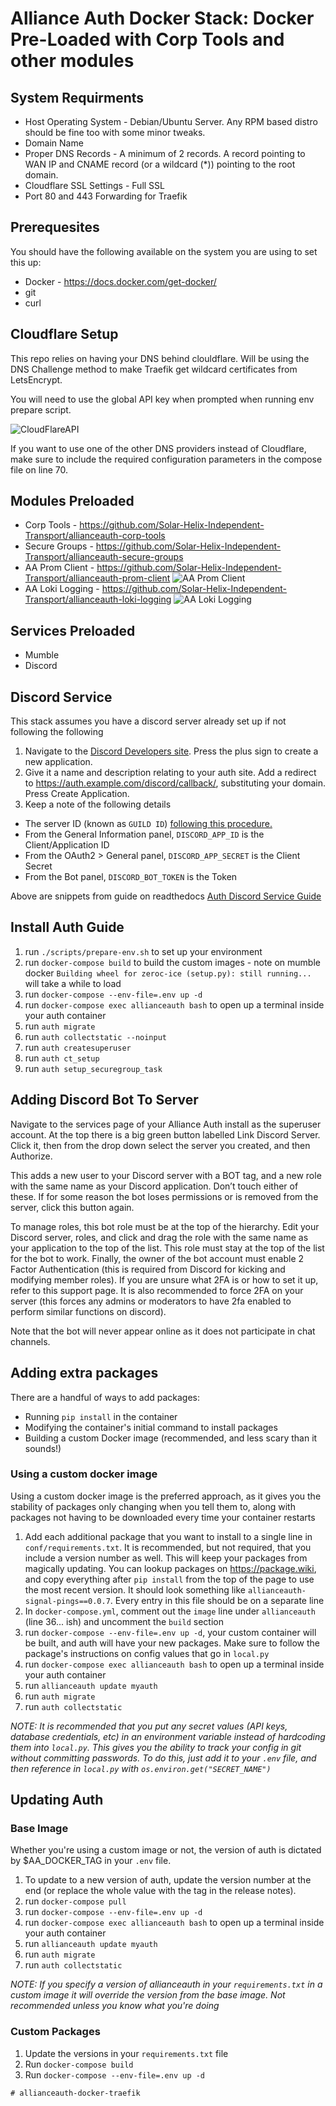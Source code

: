 # Alliance Auth Docker Stack: Docker Pre-Loaded with Corp Tools and other modules

## System Requirments

* Host Operating System - Debian/Ubuntu Server. Any RPM based distro should be fine too with some minor tweaks.
* Domain Name
* Proper DNS Records - A minimum of 2 records. A record pointing to WAN IP and CNAME record (or a wildcard (*)) pointing to the root domain.
* Cloudflare SSL Settings - Full SSL
* Port 80 and 443 Forwarding for Traefik

## Prerequesites
You should have the following available on the system you are using to set this up:
* Docker - https://docs.docker.com/get-docker/
* git
* curl

## Cloudflare Setup

This repo relies on having your DNS behind clouldflare.
Will be using the DNS Challenge method to make Traefik get wildcard certificates from LetsEncrypt.

You will need to use the global API key when prompted when running env prepare script.

![CloudFlareAPI](https://raw.githubusercontent.com/voltatek/allianceauth-docker-traefik-corp-tools/main/docs/images/cloudflare-global-api-keys.png "CloudFlareAPI")

If you want to use one of the other DNS providers instead of Cloudflare, make sure to include the required configuration parameters in the compose file on line 70.

## Modules Preloaded 

* Corp Tools - https://github.com/Solar-Helix-Independent-Transport/allianceauth-corp-tools
* Secure Groups - https://github.com/Solar-Helix-Independent-Transport/allianceauth-secure-groups
* AA Prom Client - https://github.com/Solar-Helix-Independent-Transport/allianceauth-prom-client
![AA Prom Client](https://raw.githubusercontent.com/voltatek/allianceauth-docker-traefik-corp-tools/main/docs/images/esidashboard.png "AA Prom Client")
* AA Loki Logging - https://github.com/Solar-Helix-Independent-Transport/allianceauth-loki-logging
![AA Loki Logging](https://raw.githubusercontent.com/voltatek/allianceauth-docker-traefik-corp-tools/main/docs/images/lokilogs.png "AA Loki Logging")

## Services Preloaded

* Mumble
* Discord

## Discord Service

This stack assumes you have a discord server already set up if not following the following 

1. Navigate to the [Discord Developers site](https://discord.com/developers/applications/me). Press the plus sign to create a new application.
1. Give it a name and description relating to your auth site. Add a redirect to https://auth.example.com/discord/callback/, substituting your domain. Press Create Application.
1. Keep a note of the following details
 - The server ID (known as `GUILD ID`) [following this procedure.](https://support.discord.com/hc/en-us/articles/206346498-Where-can-I-find-my-User-Server-Message-ID-)
 - From the General Information panel, `DISCORD_APP_ID` is the Client/Application ID
 - From the OAuth2 > General panel, `DISCORD_APP_SECRET` is the Client Secret
 - From the Bot panel, `DISCORD_BOT_TOKEN` is the Token

Above are snippets from guide on readthedocs [Auth Discord Service Guide](https://allianceauth.readthedocs.io/en/v3.3.0/features/services/discord.html#creating-a-server)


## Install Auth Guide

1. run `./scripts/prepare-env.sh` to set up your environment
1. run `docker-compose build` to build the custom images - note on mumble docker `Building wheel for zeroc-ice (setup.py): still running...` will take a while to load
1. run `docker-compose --env-file=.env up -d`
1. run `docker-compose exec allianceauth bash` to open up a terminal inside your auth container
1. run `auth migrate`
1. run `auth collectstatic --noinput`
1. run `auth createsuperuser`
1. run `auth ct_setup`
1. run `auth setup_securegroup_task`


## Adding Discord Bot To Server

Navigate to the services page of your Alliance Auth install as the superuser account. At the top there is a big green button labelled Link Discord Server. Click it, then from the drop down select the server you created, and then Authorize.

This adds a new user to your Discord server with a BOT tag, and a new role with the same name as your Discord application. Don’t touch either of these. If for some reason the bot loses permissions or is removed from the server, click this button again.

To manage roles, this bot role must be at the top of the hierarchy. Edit your Discord server, roles, and click and drag the role with the same name as your application to the top of the list. This role must stay at the top of the list for the bot to work. Finally, the owner of the bot account must enable 2 Factor Authentication (this is required from Discord for kicking and modifying member roles). If you are unsure what 2FA is or how to set it up, refer to this support page. It is also recommended to force 2FA on your server (this forces any admins or moderators to have 2fa enabled to perform similar functions on discord).

Note that the bot will never appear online as it does not participate in chat channels.

## Adding extra packages
There are a handful of ways to add packages:
* Running `pip install` in the container
* Modifying the container's initial command to install packages
* Building a custom Docker image (recommended, and less scary than it sounds!)

### Using a custom docker image
Using a custom docker image is the preferred approach, as it gives you the stability of packages only changing when you tell them to, along with packages not having to be downloaded every time your container restarts

1. Add each additional package that you want to install to a single line in `conf/requirements.txt`. It is recommended, but not required, that you include a version number as well. This will keep your packages from magically updating. You can lookup packages on https://package.wiki, and copy everything after `pip install` from the top of the page to use the most recent version. It should look something like `allianceauth-signal-pings==0.0.7`. Every entry in this file should be on a separate line
1. In `docker-compose.yml`, comment out the `image` line under `allianceauth` (line 36... ish) and uncomment the `build` section
1. run `docker-compose --env-file=.env up -d`, your custom container will be built, and auth will have your new packages. Make sure to follow the package's instructions on config values that go in `local.py`
1. run `docker-compose exec allianceauth bash` to open up a terminal inside your auth container
1. run `allianceauth update myauth`
1. run `auth migrate`
1. run `auth collectstatic`

_NOTE: It is recommended that you put any secret values (API keys, database credentials, etc) in an environment variable instead of hardcoding them into `local.py`. This gives you the ability to track your config in git without committing passwords. To do this, just add it to your `.env` file, and then reference in `local.py` with `os.environ.get("SECRET_NAME")`_

## Updating Auth

### Base Image
Whether you're using a custom image or not, the version of auth is dictated by $AA_DOCKER_TAG in your `.env` file.
1. To update to a new version of auth, update the version number at the end (or replace the whole value with the tag in the release notes).
1. run `docker-compose pull`
1. run `docker-compose --env-file=.env up -d`
1. run `docker-compose exec allianceauth bash` to open up a terminal inside your auth container
1. run `allianceauth update myauth`
1. run `auth migrate`
1. run `auth collectstatic`

_NOTE: If you specify a version of allianceauth in your `requirements.txt` in a custom image it will override the version from the base image. Not recommended unless you know what you're doing_

### Custom Packages
1. Update the versions in your `requirements.txt` file
1. Run `docker-compose build`
1. Run `docker-compose --env-file=.env up -d`

```
# allianceauth-docker-traefik
